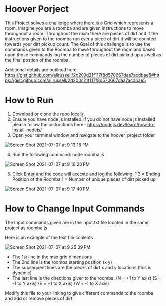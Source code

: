 # Hoover Porject

This Project solves a challenge where there is a Grid which represents a room. Imagine you are a roomba and are given instructions to move throughout a room. Throughout the room there are pieces of dirt and if the instructions given to the roomba run over a piece of dirt it will be counted towards your dirt pickup count.  The Goal of this challenge is to use the commands given to the Roomba to move throughout the room and based upon those commands log the number of pieces of dirt picked up as well as the final postion of the roomba.

Additional details are outlined here - https://gist.github.com/alirussell/2d200d21f117f8d570667daa7acdbae5#https://gist.github.com/alirussell/2d200d21f117f8d570667daa7acdbae5


# How to Run
1. Download or clone the repo locally.
2. Ensure you have node js installed.  If you do not have node js installed please follow the instructions here - https://nodejs.dev/learn/how-to-install-nodejs/
3. Open your terminal window and navigate to the hoover_project folder

![Screen Shot 2021-07-07 at 9 13 18 PM](https://user-images.githubusercontent.com/7964638/124847100-32fd8380-df68-11eb-9c2a-d3128448e6ad.png)

4. Run the following command:  node roomba.js

![Screen Shot 2021-07-07 at 9 16 20 PM](https://user-images.githubusercontent.com/7964638/124847327-9e475580-df68-11eb-95a5-72772afdabf7.png)

5. Click Enter and the code will execute and log the following:
1 3  = Ending Position of the Roomba
1    = Number of unique pieces of dirt picked up

![Screen Shot 2021-07-07 at 9 17 40 PM](https://user-images.githubusercontent.com/7964638/124847410-ccc53080-df68-11eb-99ba-7f0bc315bb1b.png)


# How to Change Input Commands

The Input commands given are in the input.txt file located in the same project as roomba.js

Here is an example of the text file contents

![Screen Shot 2021-07-07 at 9 25 39 PM](https://user-images.githubusercontent.com/7964638/124847955-e9ae3380-df69-11eb-8847-1d47a8e4d6c6.png)

- The 1st line in the max grid dimensions
- The 2nd line is the roomba starting position (x y)
- The subsequent lines are the pieces of dirt x and y locations (this is dynamic)
- The last line is the directions given to the roomba. 
(N = +1 to Y axis) 
(S = -1 to Y axis) 
(E = +1 to X axis) 
(W = -1 to X axis) 

Modify this file to your linking to give different commands to the roomba and add or remove pieces of dirt.
